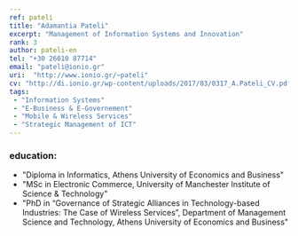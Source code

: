 ```yaml
---
ref: pateli
title: "Adamantia Pateli"
excerpt: "Management of Information Systems and Innovation"
rank: 3
author: pateli-en
tel: "+30 26610 87714"
email: "pateli@ionio.gr"
uri:  "http://www.ionio.gr/~pateli"
cv: "http://di.ionio.gr/wp-content/uploads/2017/03/0317_A.Pateli_CV.pdf"
tags:
 - "Information Systems"
 - "E-Business & E-Governement"
 - "Mobile & Wireless Services"
 - "Strategic Management of ICT"
---
```


### education:
  - "Diploma in Informatics, Athens University of Economics and Business"
  - "ΜSc in Electronic Commerce, University of Manchester Institute of Science & Technology"
  - "PhD in “Governance of Strategic Alliances in Technology-based Industries: The Case of Wireless Services”, Department of Management Science and Technology, Athens University of Economics and Business"
